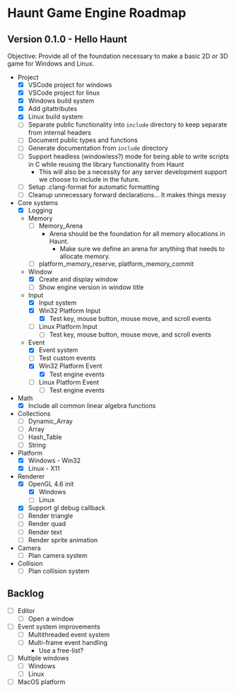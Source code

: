 # Haunt Game Engine Roadmap

## Version 0.1.0 - Hello Haunt

Objective: Provide all of the foundation necessary to make a basic 2D or 3D game for Windows and Linux.

- Project
  - [x] VSCode project for windows
  - [x] VSCode project for linux
  - [x] Windows build system
  - [x] Add gitattributes
  - [x] Linux build system
  - [ ] Separate public functionality into `include` directory to keep separate from internal headers
  - [ ] Document public types and functions
  - [ ] Generate documentation from `include` directory
  - [ ] Support headless (windowless?) mode for being able to write scripts in C while reusing the library functionality from Haunt
    - This will also be a necessity for any server development support we choose to include in the future.
  - [ ] Setup .clang-format for automatic formatting
  - [ ] Cleanup unnecessary forward declarations... It makes things messy
- Core systems
  - [x] Logging
  - Memory
    - [ ] Memory_Arena
      - Arena should be the foundation for all memory allocations in Haunt.
        - Make sure we define an arena for anything that needs to allocate memory.
    - [ ] platform_memory_reserve, platform_memory_commit
  - Window
    - [x] Create and display window
    - [ ] Show engine version in window title
  - Input
    - [x] Input system
    - [x] Win32 Platform Input
      - [x] Test key, mouse button, mouse move, and scroll events
    - [ ] Linux Platform Input
      - [ ] Test key, mouse button, mouse move, and scroll events
  - Event
    - [x] Event system
    - [ ] Test custom events
    - [x] Win32 Platform Event
      - [x] Test engine events
    - [ ] Linux Platform Event
      - [ ] Test engine events
- Math
  - [x] Include all common linear algebra functions
- Collections
  - [ ] Dynamic_Array
  - [ ] Array
  - [ ] Hash_Table
  - [ ] String
- Platform
  - [x] Windows - Win32
  - [x] Linux - X11
- Renderer
  - [x] OpenGL 4.6 init
    - [x] Windows
    - [ ] Linux
  - [x] Support gl debug callback
  - [ ] Render triangle
  - [ ] Render quad
  - [ ] Render text
  - [ ] Render sprite animation
- Camera
  - [ ] Plan camera system
- Collision
  - [ ] Plan collision system

## Backlog

- [ ] Editor
  - [ ] Open a window
- [ ] Event system improvements
  - [ ] Multithreaded event system
  - [ ] Multi-frame event handling
    - Use a free-list?
- [ ] Multiple windows
  - [ ] Windows
  - [ ] Linux
- [ ] MacOS platform
